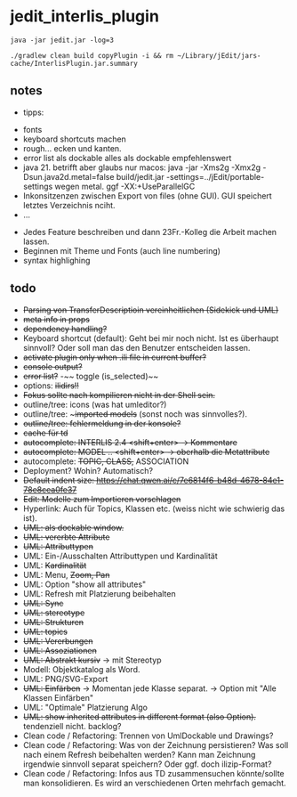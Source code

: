 # jedit_interlis_plugin

```
java -jar jedit.jar -log=3
```

```
./gradlew clean build copyPlugin -i && rm ~/Library/jEdit/jars-cache/InterlisPlugin.jar.summary
```

## notes

- tipps:
 * fonts
 * keyboard shortcuts machen
 * rough... ecken und kanten. 
 * error list als dockable alles als dockable empfehlenswert
 * java 21. betrifft aber glaubs nur macos: java -jar  -Xms2g -Xmx2g -Dsun.java2d.metal=false build/jedit.jar -settings=../jEdit/portable-settings wegen metal. ggf -XX:+UseParallelGC
 * Inkonsitzenzen zwischen Export von files (ohne GUI). GUI speichert letztes Verzeichnis nciht.
 * ...

- Jedes Feature beschreiben und dann 23Fr.-Kolleg die Arbeit machen lassen.
- Beginnen mit Theme und Fonts (auch line numbering)
- syntax highlighing 



## todo

- ~~Parsing von TransferDescriptioin vereinheitlichen (Sidekick und UML)~~
- ~~meta info in props~~
- ~~dependency handling?~~
- Keyboard shortcut (default): Geht bei mir noch nicht. Ist es überhaupt sinnvoll? Oder soll man das den Benutzer entscheiden lassen.
- ~~activate plugin only when .ili file in current buffer?~~
- ~~console output?~~ 
- ~~error list?~~ 
-~~ toggle (is_selected)~~
- options: ~~ilidirs!!~~
- ~~Fokus sollte nach kompilieren nicht in der Shell sein.~~
- outline/tree: icons (was hat umleditor?)
- outline/tree: ~~~imported models~~ (sonst noch was sinnvolles?).
- ~~outline/tree: fehlermeldung in der konsole?~~
- ~~cache für td~~
- ~~autocomplete: INTERLIS 2.4 <shift+enter> -> Kommentare~~
- ~~autocomplete: MODEL .. <shift+enter> -> oberhalb die Metattribute~~
- autocomplete: ~~TOPIC, CLASS,~~ ASSOCIATION
- Deployment? Wohin? Automatisch?
- ~~Default indent size: https://chat.qwen.ai/c/7e6814f6-b48d-4678-84e1-78e8cea0fe37~~
- ~~Edit: Modelle zum Importieren vorschlagen~~ 
- Hyperlink: Auch für Topics, Klassen etc. (weiss nicht wie schwierig das ist).
- ~~UML: als dockable window.~~
- ~~UML: vererbte Attribute~~
- ~~UML: Attributtypen~~
- UML: Ein-/Ausschalten Attributtypen und Kardinalität
- UML: ~~Kardinalität~~
- UML: Menu, ~~Zoom, Pan~~
- UML: Option "show all attributes"
- UML: Refresh mit Platzierung beibehalten
- ~~UML: Sync~~
- ~~UML: stereotype~~
- ~~UML: Strukturen~~
- ~~UML: topics~~
- ~~UML: Vererbungen~~
- ~~UML: Assoziationen~~
- ~~UML: Abstrakt kursiv~~ -> mit Stereotyp
- Modell: Objektkatalog als Word.
- UML: PNG/SVG-Export
- ~~UML: Einfärben~~ -> Momentan jede Klasse separat. -> Option mit "Alle Klassen Einfärben"
- UML: "Optimale" Platzierung Algo
- ~~UML: show inherited attributes in different format (also Option).~~ tendenziell nicht. backlog?
- Clean code / Refactoring: Trennen von UmlDockable und Drawings?
- Clean code / Refactoring: Was von der Zeichnung persistieren? Was soll nach einem Refresh beibehalten werden? Kann man Zeichnung 
irgendwie sinnvoll separat speichern? Oder ggf. doch ilizip-Format?
- Clean code / Refactoring: Infos aus TD zusammensuchen könnte/sollte man konsolidieren. Es wird an verschiedenen Orten mehrfach gemacht.